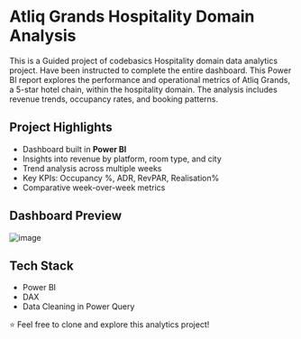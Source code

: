 # Atliq Grands Hospitality Domain Analysis 

This is a Guided project of codebasics Hospitality domain data analytics project. Have been instructed to complete the entire dashboard.
This Power BI report explores the performance and operational metrics of Atliq Grands, a  5-star hotel chain, within the hospitality domain. 
The analysis includes revenue trends, occupancy rates, and booking patterns.

##  Project Highlights

- Dashboard built in **Power BI**
- Insights into revenue by platform, room type, and city
- Trend analysis across multiple weeks
- Key KPIs: Occupancy %, ADR, RevPAR, Realisation%
- Comparative week-over-week metrics

##  Dashboard Preview

![image](https://github.com/user-attachments/assets/c953e476-bed7-4a83-983f-a62b5c488118)


##  Tech Stack
- Power BI
- DAX
- Data Cleaning in Power Query

⭐️ Feel free to clone and explore this analytics project!
